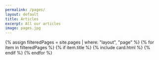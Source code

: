 ```yaml
---
permalink: /pages/
layout: default
title: Articles
excerpt: All our articles
image: pages.jpg
---
```

<!-- Content -->
<main class="p-3" aria-label="Content">
    <section class="container">
        <div class="row row-cols-1 row-cols-md-3">
            {% assign filteredPages = site.pages | where: "layout", "page" %}
            {% for item in filteredPages %}
            {% if item.title %}
            {% include card.html %}
            {% endif %}
            {% endfor %}
        </div>
    </section>
</main>